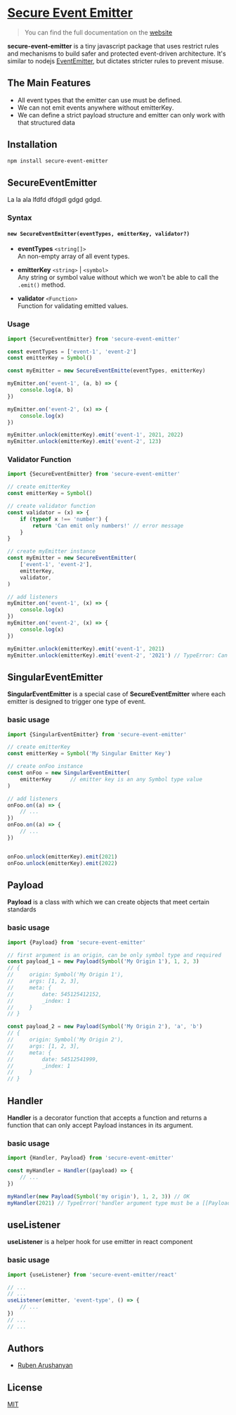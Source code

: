 # [Secure Event Emitter](https://secure-event-emitter.js.org)

> You can find the full documentation on the [website](https://secure-event-emitter.js.org)

**secure-event-emitter** is a tiny javascript package that uses restrict rules and mechanisms to build safer and protected event-driven architecture. It's similar to nodejs [EventEmitter](https://nodejs.org/api/events.html), but dictates stricter rules to prevent misuse.

## The Main Features

- All event types that the emitter can use must be defined․
- We can not emit events anywhere without emitterKey․
- We can define a strict payload structure and emitter can only work with that structured data

## Installation

```bash
npm install secure-event-emitter
```

## SecureEventEmitter

La la ala lfdfd dfdgdl  gdgd gdgd.

### Syntax
#### `new SecureEventEmitter(eventTypes, emitterKey, validator?)`


- **eventTypes** `<string[]>`\
    An non-empty array of all event types.

- **emitterKey** `<string>` | `<symbol>`\
    Any string or symbol value without which we won't be able to call the `.emit()` method.

- **validator** `<Function>`\
    Function for validating emitted values.

### Usage

```js
import {SecureEventEmitter} from 'secure-event-emitter'

const eventTypes = ['event-1', 'event-2']
const emitterKey = Symbol()

const myEmitter = new SecureEventEmitte(eventTypes, emitterKey)

myEmitter.on('event-1', (a, b) => {
    console.log(a, b)
})

myEmitter.on('event-2', (x) => {
    console.log(x)
})

myEmitter.unlock(emitterKey).emit('event-1', 2021, 2022)
myEmitter.unlock(emitterKey).emit('event-2', 123)

```

### Validator Function

```js
import {SecureEventEmitter} from 'secure-event-emitter'

// create emitterKey
const emitterKey = Symbol()

// create validator function
const validator = (x) => {
    if (typeof x !== 'number') {
        return 'Can emit only numbers!' // error message
    }
}

// create myEmitter instance
const myEmitter = new SecureEventEmitter(
    ['event-1', 'event-2'],
    emitterKey,
    validator,
)

// add listeners
myEmitter.on('event-1', (x) => {
    console.log(x)
})
myEmitter.on('event-2', (x) => {
    console.log(x)
})

myEmitter.unlock(emitterKey).emit('event-1', 2021)
myEmitter.unlock(emitterKey).emit('event-2', '2021') // TypeError: Can emit only numbers!

```

## SingularEventEmitter

**SingularEventEmitter** is a special case of **SecureEventEmitter** where each emitter is designed to trigger one type of event․

### basic usage

```js
import {SingularEventEmitter} from 'secure-event-emitter'

// create emitterKey
const emitterKey = Symbol('My Singular Emitter Key')

// create onFoo instance
const onFoo = new SingularEventEmitter(
    emitterKey      // emitter key is an any Symbol type value
)

// add listeners
onFoo.on((a) => {
    // ...
})
onFoo.on((a) => {
    // ...
})


onFoo.unlock(emitterKey).emit(2021)
onFoo.unlock(emitterKey).emit(2022)

```

## Payload

**Payload** is a class with which we can create objects that meet certain standards

### basic usage

```js
import {Payload} from 'secure-event-emitter'

// first argument is an origin, can be only symbol type and required
const payload_1 = new Payload(Symbol('My Origin 1'), 1, 2, 3)
// {
//     origin: Symbol('My Origin 1'),
//     args: [1, 2, 3],
//     meta: {
//         date: 545125412152,
//         _index: 1
//     }
// }

const payload_2 = new Payload(Symbol('My Origin 2'), 'a', 'b')
// {
//     origin: Symbol('My Origin 2'),
//     args: [1, 2, 3],
//     meta: {
//         date: 54512541999,
//         _index: 1
//     }
// }

```

## Handler

**Handler** is a decorator function that accepts a function and returns a function that can only accept Payload instances in its argument.

### basic usage

```js
import {Handler, Payload} from 'secure-event-emitter'

const myHandler = Handler((payload) => {
    // ...
})

myHandler(new Payload(Symbol('my origin'), 1, 2, 3)) // OK
myHandler(2021) // TypeError('handler argument type must be a [[Payload]] class objects')


```

## useListener

**useListener** is a helper hook for use emitter in react component

### basic usage

```js
import {useListener} from 'secure-event-emitter/react'

// ...
// ...
useListener(emitter, 'event-type', () => {
    // ...
})
// ...
// ...


```

## Authors

- [Ruben Arushanyan](https://github.com/ruben-arushanyan)

## License

[MIT](https://github.com/ruben-arushanyan/secure-event-emitter/blob/master/LICENSE)
